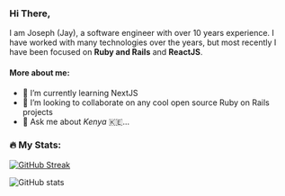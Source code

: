 ### Hi There, 

I am Joseph (Jay), a software engineer with over 10 years experience. I have worked with many technologies over the years,
but most recently I have been focused on **Ruby and Rails** and **ReactJS**.

#### More about me:

- 🌱 I’m currently learning NextJS
- 👯 I’m looking to collaborate on any cool open source Ruby on Rails projects
- 💬 Ask me about *Kenya* 🇰🇪...

  
### 🔥 My Stats:

[![GitHub Streak](https://github-readme-streak-stats.herokuapp.com/?user=jayjay-w)](https://git.io/streak-stats)

![GitHub stats](https://github-readme-stats-eight-theta.vercel.app/api?username=jayjay-w&show_icons=true&include_all_commits=true&count_private=true)

